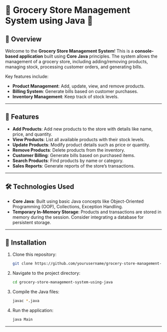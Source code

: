 # 🍏 Grocery Store Management System using Java 🛒

## 📖 Overview

Welcome to the **Grocery Store Management System**! This is a **console-based application** built using **Core Java** principles. The system allows the management of a grocery store, including adding/removing products, managing stock, processing customer orders, and generating bills.

Key features include:
- **Product Management**: Add, update, view, and remove products.
- **Billing System**: Generate bills based on customer purchases.
- **Inventory Management**: Keep track of stock levels.

---

## 🚀 Features

- **Add Products**: Add new products to the store with details like name, price, and quantity.
- **View Products**: List all available products with their stock levels.
- **Update Products**: Modify product details such as price or quantity.
- **Remove Products**: Delete products from the inventory.
- **Customer Billing**: Generate bills based on purchased items.
- **Search Products**: Find products by name or category.
- **Sales Reports**: Generate reports of the store’s transactions.

---

## 🛠️ Technologies Used

- **Core Java**: Built using basic Java concepts like Object-Oriented Programming (OOP), Collections, Exception Handling.
- **Temporary In-Memory Storage**: Products and transactions are stored in memory during the session. Consider integrating a database for persistent storage.

---

## 📝 Installation

1. Clone this repository:

    ```bash
    git clone https://github.com/yourusername/grocery-store-management-system-using-java.git
    ```

2. Navigate to the project directory:

    ```bash
    cd grocery-store-management-system-using-java
    ```

3. Compile the Java files:

    ```bash
    javac *.java
    ```

4. Run the application:

    ```bash
    java Main
    ```

---


